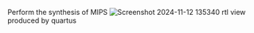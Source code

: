 Perform the synthesis of MIPS
![Screenshot 2024-11-12 135340](https://github.com/user-attachments/assets/8c961476-8f11-4afb-acf0-d16448cb67a8)
rtl view produced by quartus
